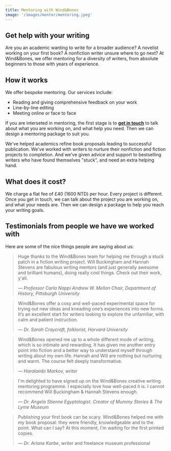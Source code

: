 ```yaml
---
title: Mentoring with Wind&Bones
image: '/images/mentor/mentoring.jpeg'
---
```


## Get help with your writing

Are you an academic wanting to write for a broader audience? A novelist working on your first book? A nonfiction writer unsure where to go next? At Wind&Bones, we offer mentoring for a diversity of writers, from absolute beginners to those with years of experience.

## How it works
We offer bespoke mentoring. Our services include:

- Reading and giving comprehensive feedback on your work
- Line-by-line editing
- Meeting online or face to face

If you are interseted in mentoring, the first stage is to [**get in touch**](/contact) to talk about what you are working on, and what help you need. Then we can design a mentoring package to suit you.

We've helped academics refine book proposals leading to successful publication. We've worked with writers to nurture their nonfiction and fiction projects to completion. And we've given advice and support to bestselling writers who have found themselves "stuck", and need an extra helping hand.

## What does it cost?
We charge a flat fee of £40 (1600 NTD) per hour. Every project is different. Once you get in touch, we can talk about the project you are working on, and what your needs are. Then we can design a package to help you reach your writing goals.

## Testimonials from people we have we worked with
Here are some of the nice things people are saying about us:

> Huge thanks to the Wind&Bones team for helping me through a stuck patch in a fiction writing project. Will Buckingham and Hannah Stevens are fabulous writing mentors (and just generally awesome and brilliant humans), doing really cool things. Check out their work, y'all.
>
> — *Professor Carla Nappi Andrew W. Mellon Chair, Department of History, Pittsburgh University*

> Wind&Bones offer a cosy and well-paced experimental space for trying out new ideas and kneading one’s experiences into new forms. It’s an excellent start for writers looking to explore the unfamiliar, with calm and patient instruction.
>
> — *Dr. Sarah Craycraft, folklorist, Harvard University*

> Wind&Bones opened me up to a whole different mode of writing, which is so intimate and rewarding. It has given me another entry point into fiction and a better way to understand myself through writing about my own life. Hannah and Will are nothing but nurturing and warm. The course felt deeply transformative.
>
> — *Haralambi Markov, writer*

> I'm delighted to have signed up on the Wind&Bones creative writing mentoring programme. I especially love how well-paced it is. I cannot recommend Will Buckingham & Hannah Stevens enough.
> 
> — *Dr. Angela Stienne Egyptologist. Creator of Mummy Stories & The Lyme Museum*

> Publishing your first book can be scary. Wind&Bones helped me with my book proposal: they were friendly, knowledgeable and to the point. What can I say? At this moment, I'm waiting for the first printed copies.
>
> — *Dr. Ariane Karbe*, writer and freelance museum professional

